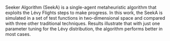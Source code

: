 Seeker Algorithm (SeekA) is a single-agent metaheuristic algorithm that exploits the Lévy Flights steps to make progress. In this work, the SeekA is simulated in a set of test functions in two-dimensional space and compared with three other traditional techniques. Results illustrate that with just one parameter tuning for the Lévy distribution, the algorithm performs better in most cases.
